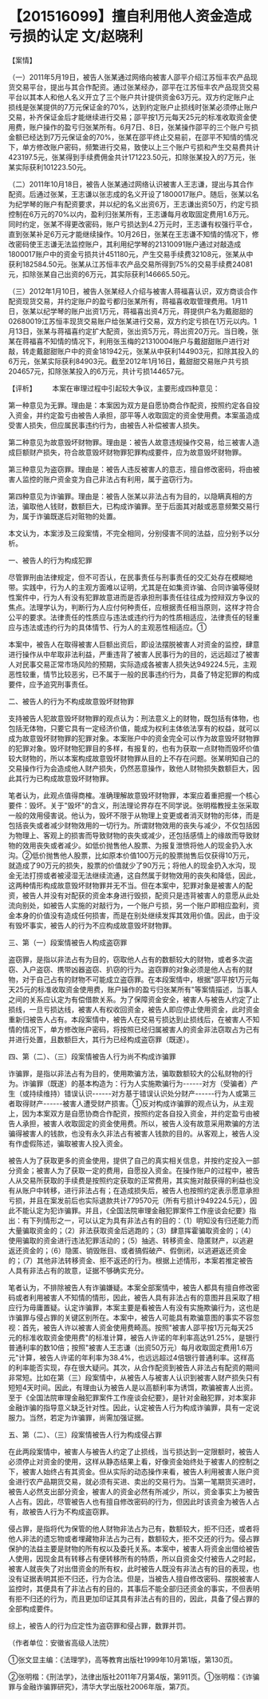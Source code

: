 # 【201516099】擅自利用他人资金造成亏损的认定 文/赵晓利

【案情】

（一）2011年5月19日，被告人张某通过网络向被害人邵平介绍江苏恒丰农产品现货交易平台，提出与其合作配资。通过张某经办，邵平在江苏恒丰农产品现货交易平台以其本人和他人名义开立了三个账户共计提供资金63万元。双方约定账户止损线是张某提供的7万元保证金的70%，达到约定账户止损线时张某必须停止账户交易，补齐保证金后才能继续进行交易；邵平按1万元每天25元的标准收取资金使用费，账户操作的盈亏归张某所有。6月7日、8日，张某操作邵平的三个账户亏损金额已经达到7万元保证金的70%，张某在邵平终止交易前，在邵平不知情的情况下，单方修改账户密码，频繁进行交易，致使以上三个账户亏损和产生交易费共计423197.5元，张某得到手续费佣金共计171223.50元，扣除张某投入的7万元，张某实际获利101223.50元。

（二）2011年10月18日，被告人张某通过网络认识被害人王志谦，提出与其合作配资。后通过张某，王志谦以张志成的名义开设了1800017账户。随后，张某以名为纪学琴的账户有配资要求，并以纪的名义出资6万，王志谦出资50万，约定亏损控制在6万元的70%以内，盈利归张某所有，王志谦每月收取固定费用1.6万元。同时约定，张某不得更改密码，账户亏损达到4.2万元时，王志谦有权强行平仓，直到张某补足6万元才能继续操作。10月26日，张某在王志谦不知情的情况下，修改密码使王志谦无法监控账户，其利用纪学琴的21310091账户通过对敲造成1800017账户中的资金亏损共计451180元，产生交易手续费32108元，张某从中获利182584.50元。张某从江苏恒丰农产品交易所得到75%的交易手续费24081元，扣除张某自己出资的6万元，其实际获利146665.50元。

（三）2012年1月10日，被告人张某经人介绍与被害人蒋福喜认识，双方商谈合作配资现货交易，并约定账户的盈亏都归张某所有，蒋福喜收取管理费用。1月11日，张某以纪学琴的账户出资1万元，蒋福喜出资4万元，蒋提供户名为戴甜甜的02680019江苏恒丰现货交易账户给张某进行交易，双方约定亏损在1万元以内。1月13日，张某与蒋福喜约定扩大配资，张出资5万元，蒋出资20万元。当日晚，张某在蒋福喜不知情的情况下，利用张玉梅的21310004账户与戴甜甜账户进行对敲，转走戴甜甜账户中的资金181942元，张某从中获利144903元，扣除其投入的6万元，张某实际获利84903元。截至2012年1月16日，戴甜甜交易账户共亏损204657元，扣除张某投入的6万元，共计亏损144657元。

【评析】 　　本案在审理过程中引起较大争议，主要形成四种意见：

第一种意见为无罪。理由是：本案因为双方是自愿协商合作配资，按照约定各自投入资金，并约定盈亏由被告人承担，邵平等人收取固定的资金使用费。本案虽造成受害人损失，但应属民事违约行为，由被告人补偿被害人损失。

第二种意见为故意毁坏财物罪。理由是：被告人故意违规操作交易，给三被害人造成巨额财产损失，符合故意毁坏财物罪犯罪构成要件，应为故意毁坏财物罪。

第三种意见为盗窃罪。理由是：被告人违反被害人的意志，擅自修改密码，将由被害人监控的账户资金变为自己非法占有利用，属于盗窃行为。

第四种意见为诈骗罪。理由是：被告人张某以非法占有为目的，以隐瞒真相的方法，骗取他人钱财，数额巨大，已构成诈骗罪。至于后面其对敲或恶意频繁交易行为，属于诈骗既遂后对赃物的处置。

本文认为，本案涉及三段案情，不完全相同，分别侵害不同的法益，应分别予以分析。

一、被告人的行为构成犯罪

尽管罪刑由法律规定，但不可否认，在民事责任与刑事责任的交汇处存在模糊地带。实践中，行为人的主观方面难以证明，尤其是在如集资诈骗、合同诈骗等侵财性案件中，行为人有没有犯罪故意进而是否承担刑事责任往往成为控辩双方争议的焦点。法理学认为，判断行为人应付何种责任，应根据责任相当原则，这样才符合公平的要求。法律责任的性质应与违法或违约行为的性质相适应，法律责任的轻重应与违法或违约行为的具体情节、行为人的主观恶性相适应。①

本案中，被告人在取得被害人巨额出资后，即设法摆脱被害人对资金的监控，肆意进行操作从中牟取非法利益，严重违背了被害人民事行为的目的，远远超过了被害人对民事交易正常市场风险的预期，实际造成各被害人损失达949224.5元，主观恶性较重，情节比较恶劣，已不属于一般的民事违约行为，具备了特定犯罪的构成要件，应予追究刑事责任。

二、被告人的行为不构成故意毁坏财物罪

支持被告人犯故意毁坏财物罪的观点认为：刑法意义上的财物，既包括有体物，也包括无体物，只要它具有一定经济价值，能成为权利主体依法享有的权益，就可以成为故意毁坏财物罪的犯罪对象。本案账户中的资金完全可以作为故意毁坏财物罪的犯罪对象。毁坏财物犯罪目的多样，有报复的，也有为获取一点财物而毁坏价值较大财物的，所以本案构成故意毁坏财物罪从目的上不存在问题。张某明知自己的交易操作行为会造成他人财产损失，仍然恶意操作，致他人财物损失数额巨大，因此其行为已构成故意毁坏财物罪。

笔者认为，此观点值得商榷。准确理解故意毁坏财物罪，本案应着重把握一个核心要件：毁坏。关于"毁坏"的含义，刑法理论界存在不同学说。张明楷教授主张采取一般的效用侵害说。他认为，毁坏不限于从物理上变更或者消灭财物的形体，而是包括丧失或者减少财物效用的一切行为。所谓财物效用的丧失与减少，不仅包括因为物理上、客观上的损害而导致财物的丧失或减少，还包括感情上的缘故而导致财物的效用丧失或者减少。如低价抛售他人股票、为报复泄愤将他人的现金扔入水沟。②低价抛售他人股票，比如原本价值100万元的股票抛售后仅获得10万元，就造成了90万元的损失，股票的价值就少了90万元；将他人的现金扔入水沟，现金无法打捞或者被浸湿无法继续流通，这自然属于财物效用的丧失和降低，因此，这两种情形构成故意毁坏财物罪并无不当。但在本案中，犯罪对象是被害人的配资，被告人并没有对配获的资金本身进行毁损，配资只是违背被害人的意愿从此处流向别处，如被告人实施的对敲行为，一个账户亏损，另一个账户即相应盈利，资金本身的价值没有造成任何损害，而是在别处继续发挥其效用价值。因此，由于没有毁坏事实，被告人的行为不应构成故意毁坏财物罪。

三、第（一）段案情被告人构成盗窃罪

盗窃罪，是指以非法占有为目的，窃取他人占有的数额较大的财物，或者多次盗窃、入户盗窃、携带凶器盗窃、扒窃的行为。盗窃罪的对象必须是他人占有的财物，对于自己占有的财物不可能成立盗窃罪。在本段案情中，根据"邵平按1万元每天25元的标准收取资金使用费，账户操作的盈亏归张某所有"等案情描述，当事人之间的关系应认定为有偿借款关系。为了保障资金安全，被害人与被告人约定了止损线，一旦亏损达线，被害人有权收回资金，被告人即应停止使用资金，此时资金重新归被告人占有。本段案情中，被告人在交易亏损达到止损线后，在被害人不知情的情况下，单方修改账户密码，将按照已经归属被害人的资金非法窃取占为己有并进行处置，且数额巨大，其行为已经构成盗窃罪（既遂）。

四、第（二）、（三）段案情被告人行为尚不构成诈骗罪

诈骗罪，是指以非法占有为目的，使用欺骗方法，骗取数额较大的公私财物的行为。诈骗罪（既遂）的基本构造为：行为人实施欺骗行为------对方（受骗者）产生（或持续维持）错误认识------对方基于错误认识处分财产------行为人或第三者取得财产------被害人遭受财产损害。①反对构成诈骗罪的观点认为，从主观上，因为本案双方是自愿协商合作配资，按照约定各自投入资金，并约定盈亏由被告人承担，被害人收取固定的资金使用费。所以，被告人没有故意采用欺骗的方法骗得被害人的钱款，也没有永久非法占有被害人钱款的目的。从客观上，被告人没有作虚假陈述，骗取被害人投入资金。

被告人为了获取更多的资金使用，提供了自己的真实相关信息，并按约定投入一部分资金；被害人为了获取一定的费用，自愿投入资金。在操作账户的过程中，被告人从交易所获取的手续费是按照约定获取的正常费用，其实施对敲获得的利益也没有从账户中转移，进行非法占有；在造成损失后，被告人也按照约定表示愿意承担亏损，并且在案发前后也实际退款共计779570元（所有亏损计949224.5元），因此不能认定为犯诈骗罪。并且，《全国法院审理金融犯罪案件工作座谈会纪要》指出：有下列情形之一，可以认定为具有非法占有的目的：（1）明知没有归还能力而大量骗取资金的；（2）非法获取资金后逃跑的；（3）肆意挥霍骗取资金的；（4）使用骗取的资金进行违法犯罪活动的；（5）抽逃、转移资金、隐匿财产，以逃避返还资金的；（6）隐匿、销毁账目、或者搞假破产、假倒闭，以逃避返还资金的；（7）其他非法转移资金、拒不返还的行为。根据上述情形，本案若推定被告人具有非法占有的故意，证据不够确实充分。

笔者认为，不排除被告人有诈骗嫌疑。本案全部案情中，被告人都具有擅自修改密码或者利用被害人不知情的情形，因此，被告人具有非法占有的意图并且采取了相应行为毋庸置疑。认定诈骗罪，本案主要是看被告人有没有实施欺骗行为，这也是诈骗罪与侵占罪的关键区别所在。本案中，被告人可能具有欺骗意图的事实不容忽视：首先，被告人许以被害人资金使用费畸高。按照"被害人邵平按1万元每天25元的标准收取资金使用费"的标准计算，被告人许诺的年利率高达91.25%，是银行普通利率的数10倍；按照"被害人王志谦（出资50万元）每月收取固定费用1.6万元"计算，被告人许诺的年利率为38.4%，也远远超过4倍银行普通利率。这样高的利率能否实现，存在很大疑问。其次，从合作配资到被告人非法占有配资的期间非常短。比如在第（三）段案情中，从被告人与被害人认识到被害人财产损失只有短短4天时间。因此，有理由认为被告人是以高额利率为诱饵，欺骗被害人出资。至于《全国法院审理金融犯罪案件工作座谈会纪要》，是针对金融犯罪，对本案非金融诈骗的指导意义缺乏针对性。因此，认定被告人行为构成诈骗罪，具有一定说服力。当然，若定为诈骗罪，尚需加强证据。

五、第（二）、（三）段案情被告人行为构成侵占罪

在此两段案情中，被害人与被告人约定了止损线，当亏损达到一定限额时，被告人必须停止对资金的使用，这样从静态结果上看，好像资金始终处于被害人的控制之下，被害人始终占有其资金。但从实际的动态操作来看，被告人利用被害人账户资金进行农产品期货交易，就必须有买进、卖出的交易行为。当第一笔期货买进时，被告人必然支出部分资金，被害人的资金必然有所减少，所以，资金事实上为被告人占有。因此，尽管被告人也有擅自修改密码的行为，但因此时该资金为被告人占有，故被告人行为不构成盗窃罪。

侵占罪，是指将代为保管的他人财物非法占为己有，数额较大，拒不归还，或者将他人非法的遗忘物或者埋藏物非法占为己有，数额较大，拒不交还的行为。侵占罪保护的法益主要是财物的所有权以及委托关系。本案中，被害人将资金出借给被告人使用，因现金具有转移占有便转移所有的特质，所以自资金交付被告人之时起，被害人就丧失了对出借资金的所有权，此时被告人既没有非法占有的目的表现，也没有证据表明其拒不归还，行为合法。但是，当被告人擅自修改密码、摆脱被害人监控时，其便具有了非法占有的目的，其事后不能全部归还资金的事实，不但表明有拒不归还的行为，而且更加印证其具有非法占有的目的，因此，具备了侵占罪的全部构成要件。

综上，被告人的行为应定性为盗窃罪和侵占罪，数罪并罚。

（作者单位：安徽省高级人法院）

①张文显主编：《法理学》，高等教育出版社1999年10月第1版，第130页。

②张明楷：《刑法学》，法律出版社2011年7月第4版，第911页。①张明楷：《诈骗罪与金融诈骗罪研究》，清华大学出版社2006年版，第7页。